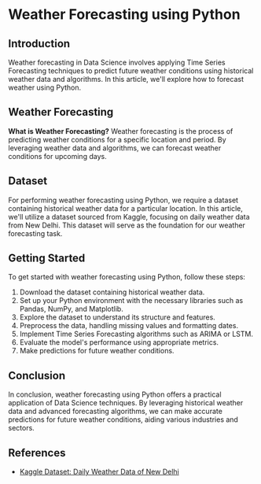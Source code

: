# Weather Forecasting using Python

## Introduction

Weather forecasting in Data Science involves applying Time Series Forecasting techniques to predict future weather conditions using historical weather data and algorithms. In this article, we'll explore how to forecast weather using Python.

## Weather Forecasting

**What is Weather Forecasting?**
Weather forecasting is the process of predicting weather conditions for a specific location and period. By leveraging weather data and algorithms, we can forecast weather conditions for upcoming days.

## Dataset

For performing weather forecasting using Python, we require a dataset containing historical weather data for a particular location. In this article, we'll utilize a dataset sourced from Kaggle, focusing on daily weather data from New Delhi. This dataset will serve as the foundation for our weather forecasting task.

## Getting Started

To get started with weather forecasting using Python, follow these steps:
1. Download the dataset containing historical weather data.
2. Set up your Python environment with the necessary libraries such as Pandas, NumPy, and Matplotlib.
3. Explore the dataset to understand its structure and features.
4. Preprocess the data, handling missing values and formatting dates.
5. Implement Time Series Forecasting algorithms such as ARIMA or LSTM.
6. Evaluate the model's performance using appropriate metrics.
7. Make predictions for future weather conditions.

## Conclusion

In conclusion, weather forecasting using Python offers a practical application of Data Science techniques. By leveraging historical weather data and advanced forecasting algorithms, we can make accurate predictions for future weather conditions, aiding various industries and sectors.

## References

- [Kaggle Dataset: Daily Weather Data of New Delhi](./[link-to-dataset](https://www.kaggle.com/datasets/sumanthvrao/daily-climate-time-series-data))
